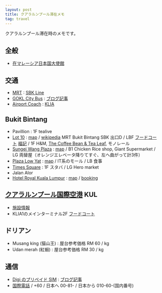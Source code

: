 ```yaml
---
layout: post
title: クアラルンプール滞在メモ
tag: travel
---
```

クアラルンプール滞在時のメモです。

## 全般 ##
* [在マレーシア日本国大使館](http://www.my.emb-japan.go.jp/Japanese/annai.html)

## 交通 ##
* [MRT](http://www.mymrt.com.my/) : [SBK Line](https://en.wikipedia.org/wiki/Sungai_Buloh%E2%80%93Kajang_MRT_line)
* [GOKL City Bus](http://www.gokl.com.my/) : [ブログ記事](http://trip.pxdesign.jp/malaysia/go-kl)
* [Airport Coach](https://www.airportcoach.com.my/index.php?option=com_content&view=article&id=119&Itemid=541) : [KLIA](http://www.klia.com.my/index.php?m=airport&c=getting_around&id=1&aid=1) 

## Bukit Bintang ##
* Pavillion : 1F tealive
* [Lot 10](http://www.lot10.com.my/) : [map](https://goo.gl/maps/V9K1sdD7xLu) / [wikipedia](https://www.google.com/url?sa=t&rct=j&q=&esrc=s&source=web&cd=9&ved=0ahUKEwi9-ZS6zPfVAhWGro8KHViwDYgQFghrMAg&url=https%3A%2F%2Fen.wikipedia.org%2Fwiki%2FLot_10&usg=AFQjCNFtG42zWbncEnVglW0OlsaOXzXnTQ) MRT Bukit Bintang SBK 出口D / LBF [フードコート](https://www.google.com/maps/place/Lot+10+Hutong+Food+Court/@3.1468462,101.7103362,17.77z/data=!4m8!1m2!2m1!1sLot+10+kuala+lumpur!3m4!1s0x31cc362957addf5b:0xfefd480337fbf053!8m2!3d3.1468858!4d101.7119296) [福記](https://www.google.co.jp/amp/www.malaysianflavours.com/2017/08/hock-chew-food-hock-kee-lot-10-hutong-bukit-bintang-kl.html/amp/) / 1F H&M, [The Coffee Bean & Tea Leaf](https://goo.gl/maps/9gmb8fDTLjz), モノレール
* [Sungei Wang Plaza](http://www.kuala-lumpur.ws/klshopping/sungei-wang-bb-plaza.htm) : [map](https://goo.gl/maps/1Mn6aG8RKvt)  / B1 Chicken Rice shop, Giant Supermarket / LG 両替屋（オレンジエレベータ降りてすぐ、左へ曲がって計3件）
* [Plaza Low Yat](http://plazalowyat.com/) : [map](https://goo.gl/maps/yYtC1qTC2PH2) / IT系のモール / LB 食事
* [Times Square](https://goo.gl/maps/N8K1USUAkqM2) : 1F スタバ / LG Hero market
* Jalan Alor
* [Hotel Royal Kuala Lumpur](http://www.hotelroyalkl.com/) : [map](https://goo.gl/maps/L2R1nB1KsVH2) / [booking](https://www.booking.com/hotel/my/royal-kuala-lumpur.ja.html)

## [クアラルンプール国際空港](http://www.klia.com.my/index.php?m=airport) KUL ##

* [施設情報](https://www.ana.co.jp/ja/destination/asia-oceania/kul/airport-map.html?c=kul)
* KLIA1のメインターミナル2F [フードコート](https://www.compathy.net/magazine/2016/11/22/kualalumpur-airport/)

## ドリアン ##
* Musang king (猫山王) : 屋台参考価格 RM 60 / kg
* Udan merah (紅蝦) : 屋台参考価格 RM 30 / kg

## 通信 ##

* [Digi のプリペイド SIM](http://new.digi.com.my/prepaid-plans) : [ブログ記事](http://www.bousaid.com/entry/2017/01/22/110019)
* [国際電話](http://www.wtng.info/wtng-60-my.htmll) / +60 / 日本へ 00-81- / 日本から 010-60-(国内番号)
